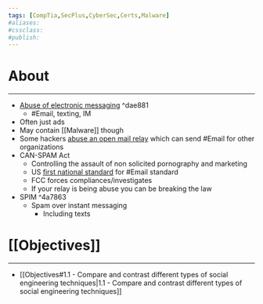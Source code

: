 ```yaml
---
tags: [CompTia,SecPlus,CyberSec,Certs,Malware]
#aliases:
#cssclass:
#publish:
---
```


# About
---
- <u>Abuse of electronic messaging</u> ^dae881
	- #Email, texting, IM
- Often just ads
- May contain [[Malware]] though
- Some hackers <u>abuse an open mail relay</u> which can send #Email  for other organizations
- CAN-SPAM Act
	- Controlling the assault of non solicited pornography and marketing
	- US <u>first national standard</u> for #Email standard
	- FCC forces compliances/investigates
	- If your relay is being abuse you can be breaking the law
- SPIM ^4a7863
	- Spam over instant messaging
		- Including texts

# [[Objectives]]
---
- [[Objectives#1.1 - Compare and contrast different types of social engineering techniques|1.1 - Compare and contrast different types of social engineering techniques]]
